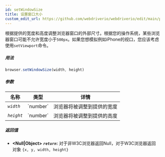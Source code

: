 ```yaml
---
id: setWindowSize
title: 设置窗口大小
custom_edit_url: https://github.com/webdriverio/webdriverio/edit/main/packages/webdriverio/src/commands/browser/setWindowSize.ts
---
```


根据提供的宽度和高度调整浏览器窗口的外部尺寸。根据您的操作系统，某些浏览器窗口可能不允许宽度小于`500px`。如果您想模拟例如iPhone的视口，您应该考虑使用`setViewport`命令。

##### 用法

```js
browser.setWindowSize(width, height)
```

##### 参数

<table>
  <thead>
    <tr>
      <th>名称</th><th>类型</th><th>详情</th>
    </tr>
  </thead>
  <tbody>
    <tr>
      <td><code><var>width</var></code></td>
      <td>`number`</td>
      <td>浏览器将被调整到提供的宽度</td>
    </tr>
    <tr>
      <td><code><var>height</var></code></td>
      <td>`number`</td>
      <td>浏览器将被调整到提供的高度</td>
    </tr>
  </tbody>
</table>

##### 返回值

- **&lt;Null|Object&gt;**
            **<code><var>return</var></code>:**  对于非W3C浏览器返回Null，对于W3C浏览器返回对象 `{x, y, width, height}`